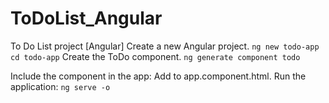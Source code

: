 # ToDoList_Angular
To Do List project [Angular]
Create a new Angular project. 
    `ng new todo-app`
    `cd todo-app`
Create the ToDo component.
    `ng generate component todo`

Include the component in the app:
Add <app-todo></app-todo> to app.component.html.
Run the application:
    `ng serve -o`
